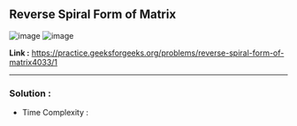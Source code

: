## Reverse Spiral Form of Matrix

![image](https://user-images.githubusercontent.com/23376002/197222844-540b8c2a-3b26-45db-a37d-05b7eb3eae4b.png)
![image](https://user-images.githubusercontent.com/23376002/197222916-a63ebdb6-baec-47ab-b049-7cb92767a0fd.png)


**Link :** https://practice.geeksforgeeks.org/problems/reverse-spiral-form-of-matrix4033/1

-------------------------------------------------------------------------------------------------------------------------------------------------------


### Solution :

- Time Complexity :


